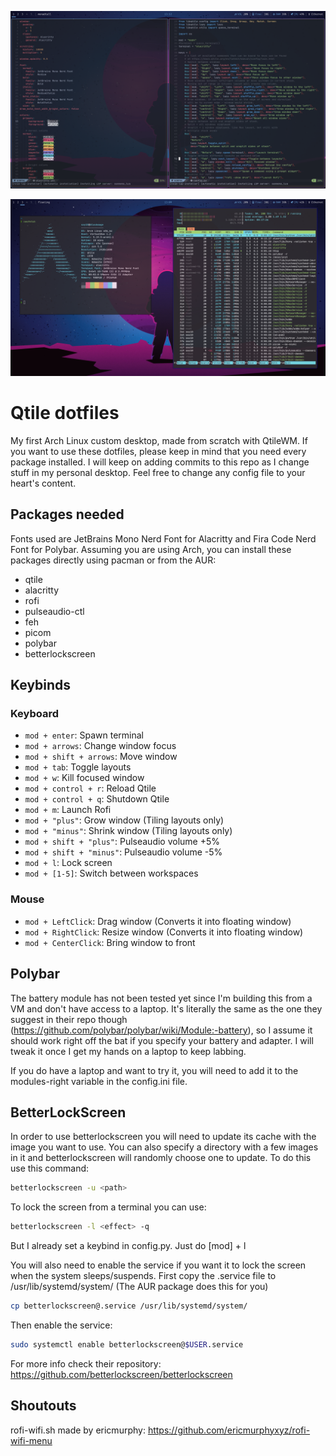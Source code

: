 ![alt text](./screenshots/archlab2.png)

![alt text](./screenshots/archlab3.png)

# Qtile dotfiles

My first Arch Linux custom desktop, made from scratch with QtileWM.
If you want to use these dotfiles, please keep in mind that you need every package installed.
I will keep on adding commits to this repo as I change stuff in my personal desktop.
Feel free to change any config file to your heart's content.


## Packages needed

Fonts used are JetBrains Mono Nerd Font for Alacritty and Fira Code Nerd Font for Polybar.
Assuming you are using Arch, you can install these packages directly using pacman or from the AUR:
  - qtile
  - alacritty
  - rofi
  - pulseaudio-ctl
  - feh
  - picom
  - polybar
  - betterlockscreen

## Keybinds

### Keyboard

+ `mod + enter`: Spawn terminal
+ `mod + arrows`: Change window focus
+ `mod + shift + arrows`: Move window
+ `mod + tab`: Toggle layouts
+ `mod + w`: Kill focused window
+ `mod + control + r`: Reload Qtile
+ `mod + control + q`: Shutdown Qtile
+ `mod + m`: Launch Rofi
+ `mod + "plus"`: Grow window (Tiling layouts only)
+ `mod + "minus"`: Shrink  window (Tiling layouts only)
+ `mod + shift + "plus"`: Pulseaudio volume +5%
+ `mod + shift + "minus"`: Pulseaudio volume -5%
+ `mod + l`: Lock screen 
+ `mod + [1-5]`: Switch between workspaces 

### Mouse

+ `mod + LeftClick`: Drag window (Converts it into floating window)
+ `mod + RightClick`: Resize window (Converts it into floating window)
+ `mod + CenterClick`: Bring window to front 

## Polybar

The battery module has not been tested yet since I'm building this from a VM and don't have access to a laptop. It's literally the same as the one they suggest in their repo though (https://github.com/polybar/polybar/wiki/Module:-battery), so I assume it should work right off the bat if you specify your battery and adapter. I will tweak it once I get my hands on a laptop to keep labbing.

If you do have a laptop and want to try it, you will need to add it to the modules-right variable in the config.ini file.

## BetterLockScreen

In order to use betterlockscreen you will need to update its cache with the image you want to use.
You can also specify a directory with a few images in it and betterlockscreen will randomly choose one to update.
To do this use this command:
```bash
betterlockscreen -u <path>
```
To lock the screen from a terminal you can use:
```bash
betterlockscreen -l <effect> -q
```
But I already set a keybind in config.py. Just do [mod] + l

You will also need to enable the service if you want it to lock the screen when the system sleeps/suspends.
First copy the .service file to /usr/lib/systemd/system/ (The AUR package does this for you)
```bash
cp betterlockscreen@.service /usr/lib/systemd/system/
```
Then enable the service:
```bash
sudo systemctl enable betterlockscreen@$USER.service
```

For more info check their repository: https://github.com/betterlockscreen/betterlockscreen

## Shoutouts
rofi-wifi.sh made by ericmurphy: https://github.com/ericmurphyxyz/rofi-wifi-menu
